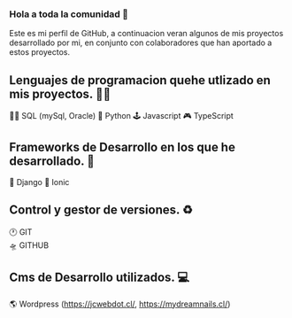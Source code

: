 ### Hola a toda la comunidad 👋 

Este es mi perfil de GitHub, a continuacion veran algunos de mis proyectos desarrollado por mi, en conjunto con colaboradores que han aportado a estos proyectos.

## Lenguajes de programacion quehe utlizado en mis proyectos. 🐱‍👤

👨‍🚀 SQL (mySql, Oracle) 
🐍 Python 
🕹 Javascript 
🎮 TypeScript 

## Frameworks de Desarrollo en los que he desarrollado. 🤖

🦘 Django 
💠 Ionic

## Control y gestor de versiones. ♻

🕐 GIT  
🛸 GITHUB

## Cms de Desarrollo utilizados. 💻

🌎 Wordpress
(https://jcwebdot.cl/, https://mydreamnails.cl/)






<!--
**Jordaan23/Jordaan23** is a ✨ _special_ ✨ repository because its `README.md` (this file) appears on your GitHub profile.

Here are some ideas to get you started:

- 🔭 I’m currently working on ...
- 🌱 I’m currently learning ...
- 👯 I’m looking to collaborate on ...
- 🤔 I’m looking for help with ...
- 💬 Ask me about ...
- 📫 How to reach me: ...
- 😄 Pronouns: ...
- ⚡ Fun fact: ...
--> 
